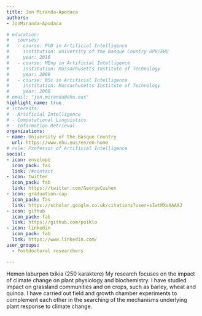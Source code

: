 ```yaml
---
title: Jon Miranda-Apodaca
authors:
- JonMiranda-Apodaca

# education:
#   courses:
#   - course: PhD in Artificial Intelligence
#     institution: University of the Basque Country UPV/EHU
#     year: 2016
#   - course: MEng in Artificial Intelligence
#     institution: Massachusetts Institute of Technology
#     year: 2009
#   - course: BSc in Artificial Intelligence
#     institution: Massachusetts Institute of Technology
#     year: 2008
# email: "jon.miranda@ehu.eus"
highlight_name: true
# interests:
# - Artificial Intelligence
# - Computational Linguistics
# - Information Retrieval
organizations:
- name: University of the Basque Country
  url: https://www.ehu.eus/en/en-home
# role: Professor of Artificial Intelligence
social:
- icon: envelope
  icon_pack: fas
  link: /#contact
- icon: twitter
  icon_pack: fab
  link: https://twitter.com/GeorgeCushen
- icon: graduation-cap
  icon_pack: fas
  link: https://scholar.google.co.uk/citations?user=sIwtMXoAAAAJ
- icon: github
  icon_pack: fab
  link: https://github.com/poiklo
- icon: linkedin
  icon_pack: fab
  link: https://www.linkedin.com/
user_groups: 
  - Postdoctoral researchers

---
```


Hemen laburpen txikia (250 karaktere)
My research focuses on the impact of climate change on plant physiology and biochemistry. I have studied impact on grassland communities and on crops, such as barley, wheat and quinoa. I have carried out field and growth chamber experiments to complement each other in the searching of the mechanisms underlying plant response to climate change.
